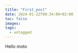 ```yaml
---
title: "First_post"
date: 2024-01-22T00:34:09+02:00
toc: false
images:
tags:
  - untagged
---
```


Hello moto

